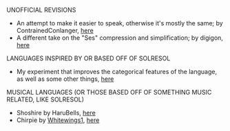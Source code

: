 UNOFFICIAL REVISIONS
- An attempt to make it easier to speak, otherwise it's mostly the same; by ContrainedConlanger, [here](https://www.reddit.com/r/conlangs/comments/3weoc1/revising_solresolthe_challenge/)
- A different take on the "Ses" compression and simplification; by digigon, [here](https://www.reddit.com/r/conlangs/comments/6iapjo/a_compressed_version_of_solresol_%C9%9Bf%C9%9B/)

LANGUAGES INSPIRED BY OR BASED OFF OF SOLRESOL
- My experiment that improves the categorical features of the language, as well as some other things, [here](https://docs.google.com/spreadsheets/d/1ME694En6lOwQRL4ohp8QmevmO6hTPXsb3PyvYNlhSCI/edit?usp=sharing)

MUSICAL LANGUAGES (OR THOSE BASED OFF OF SOMETHING MUSIC RELATED, LIKE SOLRESOL)
- Shoshire by HaruBells, [here](https://www.reddit.com/r/conlangs/comments/6mr1li/shoshire_my_first_conlang/)
- Chirpie by [Whitewings1](https://nm.reddit.com/user/Whitewings1), [here](https://nm.reddit.com/r/conlangs/comments/c6opme/chirpie_a_musical_conlang/)
